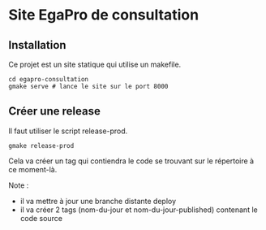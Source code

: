 # Site EgaPro de consultation

## Installation

Ce projet est un site statique qui utilise un makefile.

```shell
cd egapro-consultation
gmake serve # lance le site sur le port 8000
```

## Créer une release

Il faut utiliser le script release-prod.

```shell
gmake release-prod
```

Cela va créer un tag qui contiendra le code se trouvant sur le répertoire à ce moment-là.

Note :
- il va mettre à jour une branche distante deploy
- il va créer 2 tags (nom-du-jour et nom-du-jour-published) contenant le code source

